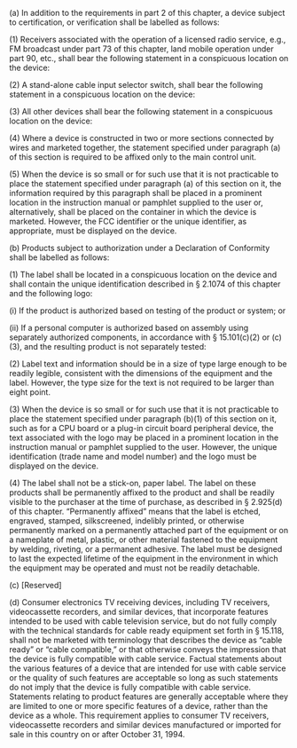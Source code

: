 (a) In addition to the requirements in part 2 of this chapter, a device subject to certification, or verification shall be labelled as follows:

(1) Receivers associated with the operation of a licensed radio service, e.g., FM broadcast under part 73 of this chapter, land mobile operation under part 90, etc., shall bear the following statement in a conspicuous location on the device:
              

(2) A stand-alone cable input selector switch, shall bear the following statement in a conspicuous location on the device:
              

(3) All other devices shall bear the following statement in a conspicuous location on the device:
              

(4) Where a device is constructed in two or more sections connected by wires and marketed together, the statement specified under paragraph (a) of this section is required to be affixed only to the main control unit.

(5) When the device is so small or for such use that it is not practicable to place the statement specified under paragraph (a) of this section on it, the information required by this paragraph shall be placed in a prominent location in the instruction manual or pamphlet supplied to the user or, alternatively, shall be placed on the container in which the device is marketed. However, the FCC identifier or the unique identifier, as appropriate, must be displayed on the device.

(b) Products subject to authorization under a Declaration of Conformity shall be labelled as follows:

(1) The label shall be located in a conspicuous location on the device and shall contain the unique identification described in § 2.1074 of this chapter and the following logo:

(i) If the product is authorized based on testing of the product or system; or

(ii) If a personal computer is authorized based on assembly using separately authorized components, in accordance with § 15.101(c)(2) or (c)(3), and the resulting product is not separately tested:

(2) Label text and information should be in a size of type large enough to be readily legible, consistent with the dimensions of the equipment and the label. However, the type size for the text is not required to be larger than eight point.

(3) When the device is so small or for such use that it is not practicable to place the statement specified under paragraph (b)(1) of this section on it, such as for a CPU board or a plug-in circuit board peripheral device, the text associated with the logo may be placed in a prominent location in the instruction manual or pamphlet supplied to the user. However, the unique identification (trade name and model number) and the logo must be displayed on the device.

(4) The label shall not be a stick-on, paper label. The label on these products shall be permanently affixed to the product and shall be readily visible to the purchaser at the time of purchase, as described in § 2.925(d) of this chapter. “Permanently affixed” means that the label is etched, engraved, stamped, silkscreened, indelibly printed, or otherwise permanently marked on a permanently attached part of the equipment or on a nameplate of metal, plastic, or other material fastened to the equipment by welding, riveting, or a permanent adhesive. The label must be designed to last the expected lifetime of the equipment in the environment in which the equipment may be operated and must not be readily detachable.

(c) [Reserved]

(d) Consumer electronics TV receiving devices, including TV receivers, videocassette recorders, and similar devices, that incorporate features intended to be used with cable television service, but do not fully comply with the technical standards for cable ready equipment set forth in § 15.118, shall not be marketed with terminology that describes the device as “cable ready” or “cable compatible,” or that otherwise conveys the impression that the device is fully compatible with cable service. Factual statements about the various features of a device that are intended for use with cable service or the quality of such features are acceptable so long as such statements do not imply that the device is fully compatible with cable service. Statements relating to product features are generally acceptable where they are limited to one or more specific features of a device, rather than the device as a whole. This requirement applies to consumer TV receivers, videocassette recorders and similar devices manufactured or imported for sale in this country on or after October 31, 1994.

